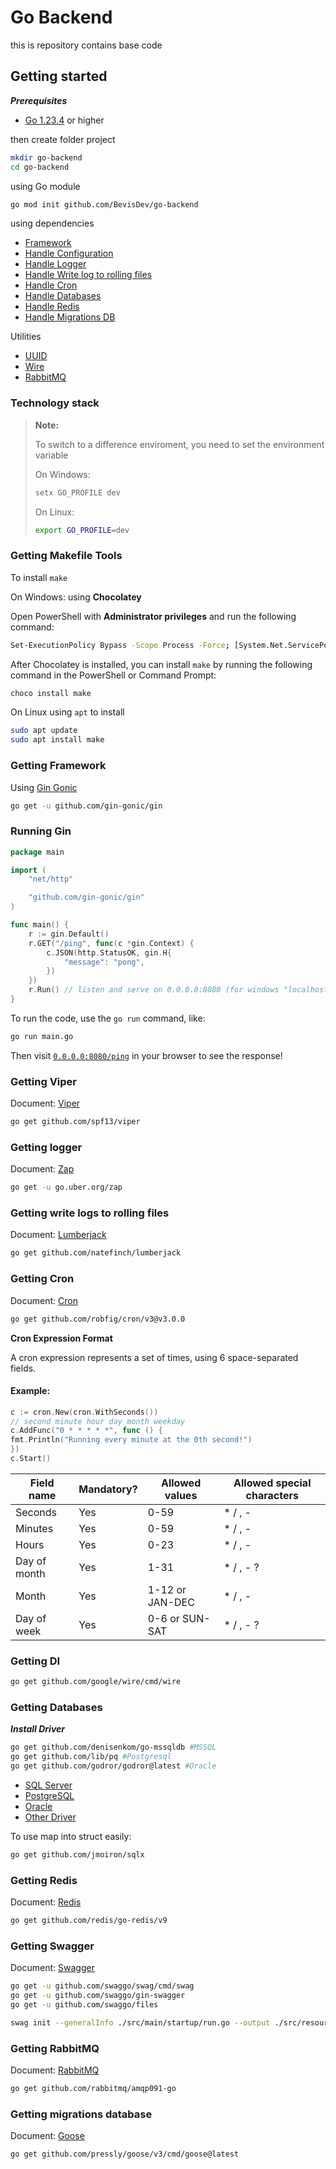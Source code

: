 # Go Backend

this is repository contains base code

## Getting started

***Prerequisites***

- [Go 1.23.4](https://go.dev/doc/install) or higher

then create folder project

```sh
mkdir go-backend
cd go-backend
```

using Go module

```sh
go mod init github.com/BevisDev/go-backend
```

using dependencies

- [Framework](#getting-framework)
- [Handle Configuration](#getting-viper)
- [Handle Logger](#getting-logger)
- [Handle Write log to rolling files](#getting-write-logs-to-rolling-files)
- [Handle Cron](#getting-cron)
- [Handle Databases](#getting-databases)
- [Handle Redis](#getting-redis)
- [Handle Migrations DB](#getting-migrations-database)

Utilities

- [UUID](https://github.com/google/uuid)
- [Wire](https://github.com/google/wire)
- [RabbitMQ](#getting-rabbitmq)

### Technology stack

> **Note:**
>
> To switch to a difference enviroment, you need to set the environment variable
>
> On Windows:
>
> ```sh
> setx GO_PROFILE dev
> ```
>
> On Linux:
>
> ```sh
> export GO_PROFILE=dev
> ```

### Getting Makefile Tools

To install `make`

On Windows: using **Chocolatey**

Open PowerShell with **Administrator privileges** and run the following command:

```sh
Set-ExecutionPolicy Bypass -Scope Process -Force; [System.Net.ServicePointManager]::SecurityProtocol = [System.Net.SecurityProtocolType]::Tls12; iex ((New-Object System.Net.WebClient).DownloadString('https://community.chocolatey.org/install.ps1'))
```

After Chocolatey is installed, you can install `make` by running the following command in the PowerShell or Command
Prompt:

```sh
choco install make
```

On Linux using `apt` to install

```sh
sudo apt update
sudo apt install make
```

### Getting Framework

Using [Gin Gonic](https://github.com/gin-gonic/gin)

```sh
go get -u github.com/gin-gonic/gin
```

### Running Gin

```go
package main

import (
	"net/http"

	"github.com/gin-gonic/gin"
)

func main() {
	r := gin.Default()
	r.GET("/ping", func(c *gin.Context) {
		c.JSON(http.StatusOK, gin.H{
			"message": "pong",
		})
	})
	r.Run() // listen and serve on 0.0.0.0:8080 (for windows "localhost:8080")
}
```

To run the code, use the `go run` command, like:

```sh
go run main.go
```

Then visit [`0.0.0.0:8080/ping`](http://0.0.0.0:8080/ping) in your browser to see the response!

### Getting Viper

Document: [Viper](https://github.com/spf13/viper)

```sh
go get github.com/spf13/viper
```

### Getting logger

Document: [Zap](https://github.com/uber-go/zap)

```sh
go get -u go.uber.org/zap
```

### Getting write logs to rolling files

Document: [Lumberjack](https://github.com/natefinch/lumberjack)

```sh
go get github.com/natefinch/lumberjack
```

### Getting Cron

Document: [Cron](https://github.com/robfig/cron)

```sh
go get github.com/robfig/cron/v3@v3.0.0
```

**Cron Expression Format**

A cron expression represents a set of times, using 6 space-separated fields.

#### Example:

```go
c := cron.New(cron.WithSeconds())
// second minute hour day month weekday
c.AddFunc("0 * * * * *", func () {
fmt.Println("Running every minute at the 0th second!")
})
c.Start()
```

| Field name   | Mandatory? | Allowed values  | Allowed special characters |
|--------------|------------|-----------------|----------------------------|
| Seconds      | Yes        | 0-59            | * / , -                    |
| Minutes      | Yes        | 0-59            | * / , -                    |
| Hours        | Yes        | 0-23            | * / , -                    |
| Day of month | Yes        | 1-31            | * / , - ?                  |
| Month        | Yes        | 1-12 or JAN-DEC | * / , -                    |
| Day of week  | Yes        | 0-6 or SUN-SAT  | * / , - ?                  |

### Getting DI

```sh
go get github.com/google/wire/cmd/wire
```

### Getting Databases

***Install Driver***

```sh
go get github.com/denisenkom/go-mssqldb #MSSQL
go get github.com/lib/pq #Postgresql
go get github.com/godror/godror@latest #Oracle
```

- [SQL Server](https://github.com/denisenkom/go-mssqldb)
- [PostgreSQL](https://github.com/lib/pq)
- [Oracle](https://github.com/godror/godror)
- [Other Driver](https://go.dev/wiki/SQLDrivers)

To use map into struct easily:

```sh
go get github.com/jmoiron/sqlx
```

### Getting Redis

Document: [Redis](https://github.com/redis/go-redis)

```sh
go get github.com/redis/go-redis/v9
```

### Getting Swagger

Document: [Swagger](https://github.com/swaggo/swag)

```sh
go get -u github.com/swaggo/swag/cmd/swag
go get -u github.com/swaggo/gin-swagger
go get -u github.com/swaggo/files
```

```sh
swag init --generalInfo ./src/main/startup/run.go --output ./src/resources/swagger
```

### Getting RabbitMQ

Document: [RabbitMQ](https://github.com/rabbitmq/amqp091-go)

```sh
go get github.com/rabbitmq/amqp091-go
```

### Getting migrations database

Document: [Goose](https://github.com/pressly/goose)

```sh
go get github.com/pressly/goose/v3/cmd/goose@latest
```
